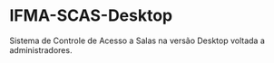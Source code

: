 # IFMA-SCAS-Desktop
Sistema de Controle de Acesso a Salas na versão Desktop voltada a administradores.
